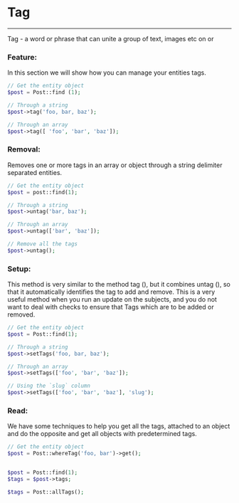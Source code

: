 # Tag
----------

Tag - a word or phrase that can unite a group of text, images etc on or


### Feature:

In this section we will show how you can manage your entities tags.

```php
// Get the entity object
$post = Post::find (1);

// Through a string
$post->tag('foo, bar, baz');

// Through an array
$post->tag([ 'foo', 'bar', 'baz']);
```




### Removal:

Removes one or more tags in an array or object
through a string delimiter separated entities.

```php
// Get the entity object
$post = post::find(1);

// Through a string
$post->untag('bar, baz');

// Through an array
$post->untag(['bar', 'baz']);

// Remove all the tags
$post->untag();
```



### Setup:

This method is very similar to the method tag (), but it combines untag (),
so that it automatically identifies the tag to add and remove.
This is a very useful method when you run an update on the subjects,
and you do not want to deal with checks to ensure that
Tags which are to be added or removed.

```php
// Get the entity object
$post = Post::find(1);

// Through a string
$post->setTags('foo, bar, baz');

// Through an array
$post->setTags(['foo', 'bar', 'baz']);

// Using the `slug` column
$post->setTags(['foo', 'bar', 'baz'], 'slug');
```


### Read:

We have some techniques to help you get all the tags,
attached to an object and do the opposite and get all objects
with predetermined tags.

```php
// Get the entity object
$post = Post::whereTag('foo, bar')->get();


$post = Post::find(1);
$tags = $post->tags;

$tags = Post::allTags();
```
